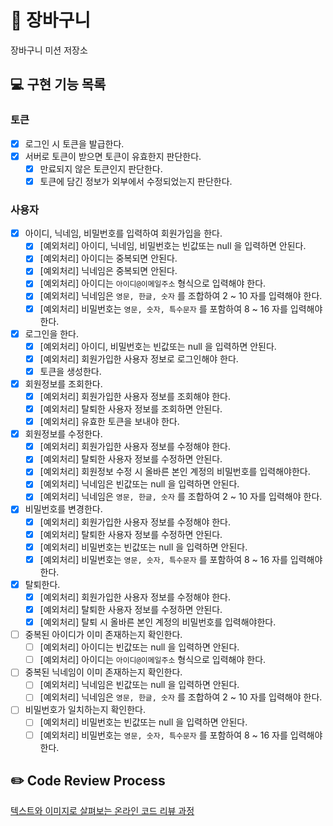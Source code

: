 # 🛒 장바구니
장바구니 미션 저장소

## 💻 구현 기능 목록

### 토큰
- [x] 로그인 시 토큰을 발급한다.
- [x] 서버로 토큰이 받으면 토큰이 유효한지 판단한다.
  - [x] 만료되지 않은 토큰인지 판단한다.
  - [x] 토큰에 담긴 정보가 외부에서 수정되었는지 판단한다.

### 사용자
- [x] 아이디, 닉네임, 비밀번호를 입력하여 회원가입을 한다.
  - [x] [예외처리] 아이디, 닉네임, 비밀번호는 빈값또는 null 을 입력하면 안된다.
  - [x] [예외처리] 아이디는 중복되면 안된다.
  - [x] [예외처리] 닉네임은 중복되면 안된다.
  - [x] [예외처리] 아이디는 `아이디@이메일주소` 형식으로 입력해야 한다.
  - [x] [예외처리] 닉네임은 `영문, 한글, 숫자` 를 조합하여 2 ~ 10 자를 입력해야 한다.
  - [x] [예외처리] 비밀번호는 `영문, 숫자, 특수문자` 를 포함하여 8 ~ 16 자를 입력해야 한다.
- [x] 로그인을 한다.
  - [x] [예외처리] 아이디, 비밀번호는 빈값또는 null 을 입력하면 안된다.
  - [x] [예외처리] 회원가입한 사용자 정보로 로그인해야 한다.
  - [x] 토큰을 생성한다.
- [x] 회원정보를 조회한다.
  - [x] [예외처리] 회원가입한 사용자 정보를 조회해야 한다.
  - [x] [예외처리] 탈퇴한 사용자 정보를 조회하면 안된다.
  - [x] [예외처리] 유효한 토큰을 보내야 한다.
- [x] 회원정보를 수정한다.
  - [x] [예외처리] 회원가입한 사용자 정보를 수정해야 한다.
  - [x] [예외처리] 탈퇴한 사용자 정보를 수정하면 안된다.
  - [x] [예외처리] 회원정보 수정 시 올바른 본인 계정의 비밀번호를 입력해야한다.
  - [x] [예외처리] 닉네임은 빈값또는 null 을 입력하면 안된다.
  - [x] [예외처리] 닉네임은 `영문, 한글, 숫자` 를 조합하여 2 ~ 10 자를 입력해야 한다.
- [x] 비밀번호를 변경한다.
  - [x] [예외처리] 회원가입한 사용자 정보를 수정해야 한다.
  - [x] [예외처리] 탈퇴한 사용자 정보를 수정하면 안된다.
  - [x] [예외처리] 비밀번호는 빈값또는 null 을 입력하면 안된다.
  - [x] [예외처리] 비밀번호는 `영문, 숫자, 특수문자` 를 포함하여 8 ~ 16 자를 입력해야 한다.
- [x] 탈퇴한다.
  - [x] [예외처리] 회원가입한 사용자 정보를 수정해야 한다.
  - [x] [예외처리] 탈퇴한 사용자 정보를 수정하면 안된다.
  - [x] [예외처리] 탈퇴 시 올바른 본인 계정의 비밀번호를 입력해야한다.
- [ ] 중복된 아이디가 이미 존재하는지 확인한다.
  - [ ] [예외처리] 아이디는 빈값또는 null 을 입력하면 안된다.
  - [ ] [예외처리] 아이디는 `아이디@이메일주소` 형식으로 입력해야 한다.
- [ ] 중복된 닉네임이 이미 존재하는지 확인한다.
  - [ ] [예외처리] 닉네임은 빈값또는 null 을 입력하면 안된다.
  - [ ] [예외처리] 닉네임은 `영문, 한글, 숫자` 를 조합하여 2 ~ 10 자를 입력해야 한다.
- [ ] 비밀번호가 일치하는지 확인한다.
  - [ ] [예외처리] 비밀번호는 빈값또는 null 을 입력하면 안된다.
  - [ ] [예외처리] 비밀번호는 `영문, 숫자, 특수문자` 를 포함하여 8 ~ 16 자를 입력해야 한다.

## ✏️ Code Review Process
[텍스트와 이미지로 살펴보는 온라인 코드 리뷰 과정](https://github.com/next-step/nextstep-docs/tree/master/codereview)

